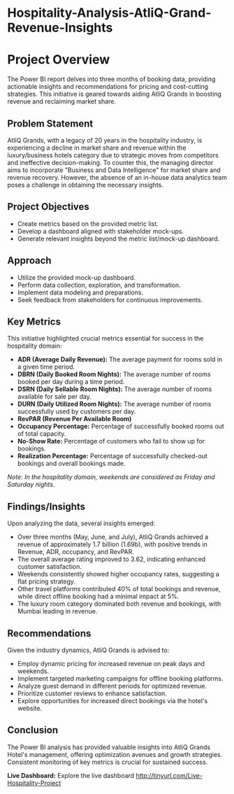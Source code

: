 # Hospitality-Analysis-AtliQ-Grand-Revenue-Insights

# Project Overview

The Power BI report delves into three months of booking data, providing actionable insights and recommendations for pricing and cost-cutting strategies. This initiative is geared towards aiding AtliQ Grands in boosting revenue and reclaiming market share.

## Problem Statement

AtliQ Grands, with a legacy of 20 years in the hospitality industry, is experiencing a decline in market share and revenue within the luxury/business hotels category due to strategic moves from competitors and ineffective decision-making. To counter this, the managing director aims to incorporate "Business and Data Intelligence" for market share and revenue recovery. However, the absence of an in-house data analytics team poses a challenge in obtaining the necessary insights.

## Project Objectives 

- Create metrics based on the provided metric list.
- Develop a dashboard aligned with stakeholder mock-ups.
- Generate relevant insights beyond the metric list/mock-up dashboard.

## Approach

- Utilize the provided mock-up dashboard.
- Perform data collection, exploration, and transformation.
- Implement data modeling and preparations.
- Seek feedback from stakeholders for continuous improvements.

## Key Metrics

This initiative highlighted crucial metrics essential for success in the hospitality domain:

- **ADR (Average Daily Revenue):** The average payment for rooms sold in a given time period.
- **DBRN (Daily Booked Room Nights):** The average number of rooms booked per day during a time period.
- **DSRN (Daily Sellable Room Nights):** The average number of rooms available for sale per day.
- **DURN (Daily Utilized Room Nights):** The average number of rooms successfully used by customers per day.
- **RevPAR (Revenue Per Available Room)**
- **Occupancy Percentage:** Percentage of successfully booked rooms out of total capacity.
- **No-Show Rate:** Percentage of customers who fail to show up for bookings.
- **Realization Percentage:** Percentage of successfully checked-out bookings and overall bookings made.

*Note: In the hospitality domain, weekends are considered as Friday and Saturday nights.*

## Findings/Insights

Upon analyzing the data, several insights emerged:

- Over three months (May, June, and July), AtliQ Grands achieved a revenue of approximately 1.7 billion (1.69b), with positive trends in Revenue, ADR, occupancy, and RevPAR.
- The overall average rating improved to 3.62, indicating enhanced customer satisfaction.
- Weekends consistently showed higher occupancy rates, suggesting a flat pricing strategy.
- Other travel platforms contributed 40% of total bookings and revenue, while direct offline booking had a minimal impact at 5%.
- The luxury room category dominated both revenue and bookings, with Mumbai leading in revenue.

## Recommendations

Given the industry dynamics, AtliQ Grands is advised to:

- Employ dynamic pricing for increased revenue on peak days and weekends.
- Implement targeted marketing campaigns for offline booking platforms.
- Analyze guest demand in different periods for optimized revenue.
- Prioritize customer reviews to enhance satisfaction.
- Explore opportunities for increased direct bookings via the hotel's website.

## Conclusion

The Power BI analysis has provided valuable insights into AtliQ Grands Hotel's management, offering optimization avenues and growth strategies. Consistent monitoring of key metrics is crucial for sustained success.

**Live Dashboard:**
Explore the live dashboard http://tinyurl.com/Live-Hospitality-Project
